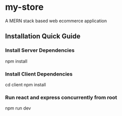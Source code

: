 # my-store
A MERN stack based web ecommerce application

## Installation Quick Guide
### Install Server Dependencies
npm install 

### Install Client Dependencies
cd client
npm install

### Run react and express concurrently from root
npm run dev

